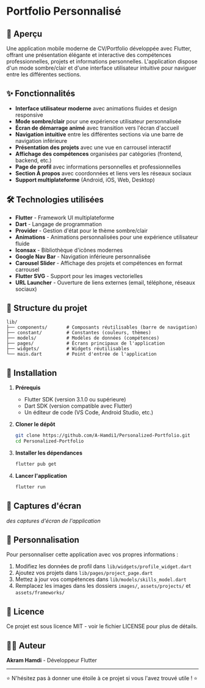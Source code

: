 # Portfolio Personnalisé

## 📱 Aperçu

Une application mobile moderne de CV/Portfolio développée avec Flutter, offrant une présentation élégante et interactive des compétences professionnelles, projets et informations personnelles. L'application dispose d'un mode sombre/clair et d'une interface utilisateur intuitive pour naviguer entre les différentes sections.

## ✨ Fonctionnalités

- **Interface utilisateur moderne** avec animations fluides et design responsive
- **Mode sombre/clair** pour une expérience utilisateur personnalisée
- **Écran de démarrage animé** avec transition vers l'écran d'accueil
- **Navigation intuitive** entre les différentes sections via une barre de navigation inférieure
- **Présentation des projets** avec une vue en carrousel interactif
- **Affichage des compétences** organisées par catégories (frontend, backend, etc.)
- **Page de profil** avec informations personnelles et professionnelles
- **Section À propos** avec coordonnées et liens vers les réseaux sociaux
- **Support multiplateforme** (Android, iOS, Web, Desktop)

## 🛠️ Technologies utilisées

- **Flutter** - Framework UI multiplateforme
- **Dart** - Langage de programmation
- **Provider** - Gestion d'état pour le thème sombre/clair
- **Animations** - Animations personnalisées pour une expérience utilisateur fluide
- **Iconsax** - Bibliothèque d'icônes modernes
- **Google Nav Bar** - Navigation inférieure personnalisée
- **Carousel Slider** - Affichage des projets et compétences en format carrousel
- **Flutter SVG** - Support pour les images vectorielles
- **URL Launcher** - Ouverture de liens externes (email, téléphone, réseaux sociaux)

## 📂 Structure du projet

```
lib/
├── components/       # Composants réutilisables (barre de navigation)
├── constant/         # Constantes (couleurs, thèmes)
├── models/           # Modèles de données (compétences)
├── pages/            # Écrans principaux de l'application
├── widgets/          # Widgets réutilisables
└── main.dart         # Point d'entrée de l'application
```

## 🚀 Installation

1. **Prérequis**
   - Flutter SDK (version 3.1.0 ou supérieure)
   - Dart SDK (version compatible avec Flutter)
   - Un éditeur de code (VS Code, Android Studio, etc.)

2. **Cloner le dépôt**
   ```bash
   git clone https://github.com/A-Hamdi1/Personalized-Portfolio.git
   cd Personalized-Portfolio
   ```

3. **Installer les dépendances**
   ```bash
   flutter pub get
   ```

4. **Lancer l'application**
   ```bash
   flutter run
   ```

## 📱 Captures d'écran

*des captures d'écran de l'application*

## 🔧 Personnalisation

Pour personnaliser cette application avec vos propres informations :

1. Modifiez les données de profil dans `lib/widgets/profile_widget.dart`
2. Ajoutez vos projets dans `lib/pages/project_page.dart`
3. Mettez à jour vos compétences dans `lib/models/skills_model.dart`
4. Remplacez les images dans les dossiers `images/`, `assets/projects/` et `assets/frameworks/`

## 📄 Licence

Ce projet est sous licence MIT - voir le fichier LICENSE pour plus de détails.

## 👨‍💻 Auteur

**Akram Hamdi** - Développeur Flutter

---

⭐️ N'hésitez pas à donner une étoile à ce projet si vous l'avez trouvé utile ! ⭐️
